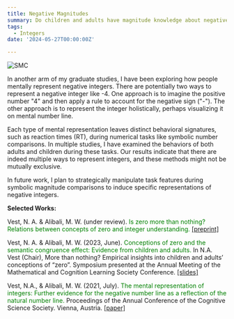 ```yaml
---
title: Negative Magnitudes
summary: Do children and adults have magnitude knowledge about negative numbers?
tags:
  - Integers
date: '2024-05-27T00:00:00Z'

---
```

<img src="https://n-vest.github.io/project/negativeintegers/negint.png" alt="SMC">
<p>In another arm of my graduate studies, I have been exploring how people mentally represent negative integers. There are potentially two ways to represent a negative integer like -4. One approach is to imagine the positive number "4" and then apply a rule to account for the negative sign ("-"). The other approach is to represent the integer holistically, perhaps visualizing it on mental number line.</p>
<p> </p>
<p>Each type of mental representation leaves distinct behavioral signatures, such as reaction times (RT), during numerical tasks like symbolic number comparisons. In multiple studies, I have examined the behaviors of both adults and children during these tasks. Our results indicate that there are indeed multiple ways to represent integers, and these methods might not be mutually exclusive.</p>

In future work, I plan to strategically manipulate task features during symbolic magnitude comparisons to induce specific representations of negative integers.

<strong>Selected Works:</strong>

Vest, N. A. & Alibali, M. W. (under review). <span style="color:green">Is zero more than nothing? Relations between concepts of zero and integer understanding.</span> [[preprint]](https://osf.io/preprints/psyarxiv/49m27)

Vest, N. A. & Alibali, M. W. (2023, June). <span style="color:green">Conceptions of zero and the semantic congruence effect: Evidence from children and adults.</span> In N.A. Vest (Chair), More than nothing? Empirical insights into children and adults’ conceptions of “zero”. Symposium presented at the Annual Meeting of the Mathematical and Cognition Learning Society Conference. [[slides]](http://dx.doi.org/10.13140/RG.2.2.17772.99202)

Vest, N.A., & Alibali, M. W. (2021, July). <span style="color:green">The mental representation of integers: Further evidence for the negative number line as a reflection of the natural number line.</span> Proceedings of the Annual Conference of the Cognitive Science Society. Vienna, Austria. [[paper]](https://www.researchgate.net/publication/353343390_The_Mental_Representation_of_Integers_Further_Evidence_for_the_Negative_Number_Line_as_a_Reflection_of_the_Natural_Number_Line)